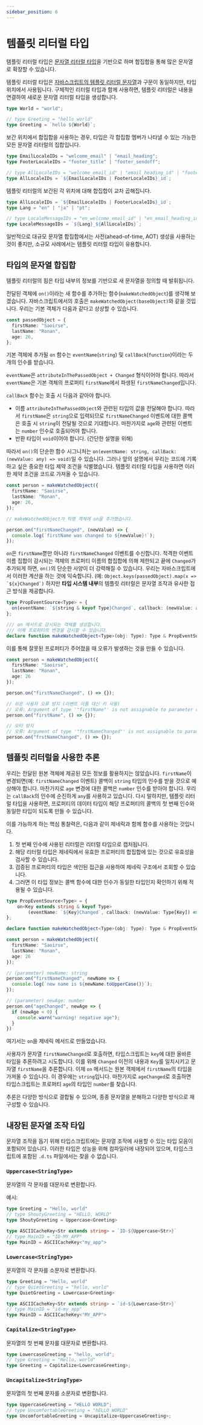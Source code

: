 ```yaml
---
sidebar_position: 6
---
```


# 템플릿 리터럴 타입

템플릿 리터럴 타입은 [문자열 리터럴 타입](https://github.com/microsoft/TypeScript-Website/blob/v2/docs/handbook/2/everyday-types.html#literal-types)을 기반으로 하며 합집합을 통해 많은 문자열로 확장할 수 있습니다.

템플릿 리터럴 타입은 [자바스크립트의 템플릿 리터럴 문자열](https://developer.mozilla.org/ko/docs/Web/JavaScript/Reference/Template_literals)과 구문이 동일하지만, 타입 위치에서 사용됩니다. 구체적인 리터럴 타입과 함께 사용하면, 템플릿 리터럴은 내용을 연결하여 새로운 문자열 리터럴 타입을 생성합니다.

```ts
type World = "world";

// type Greeting = "hello world"
type Greeting = `hello ${World}`;
```

보간 위치에서 합집합을 사용하는 경우, 타입은 각 합집합 멤버가 나타낼 수 있는 가능한 모든 문자열 리터럴의 집합입니다.

```ts
type EmailLocaleIDs = "welcome_email" | "email_heading";
type FooterLocaleIDs = "footer_title" | "footer_sendoff";

// type AllLocaleIDs = "welcome_email_id" | "email_heading_id" | "footer_title_id" | "footer_sendoff_id"
type AllLocaleIDs = `${EmailLocaleIDs | FooterLocaleIDs}_id`;
```

템플릿 리터럴의 보간된 각 위치에 대해 합집합이 교차 곱해집니다.

```ts
type AllLocaleIDs = `${EmailLocaleIDs | FooterLocaleIDs}_id`;
type Lang = "en" | "ja" | "pt";

// type LocaleMessageIDs = "en_welcome_email_id" | "en_email_heading_id" | "en_footer_title_id" | "en_footer_sendoff_id" | "ja_welcome_email_id" | "ja_email_heading_id" | "ja_footer_title_id" | "ja_footer_sendoff_id" | "pt_welcome_email_id" | "pt_email_heading_id" | "pt_footer_title_id" | "pt_footer_sendoff_id"
type LocaleMessageIDs = `${Lang}_${AllLocaleIDs}`;
```

일반적으로 대규모 문자열 합집합에서는 사전(ahead-of-time, AOT) 생성을 사용하는 것이 좋지만, 소규모 사례에서는 템플릿 리터럴 타입이 유용합니다.

## 타입의 문자열 합집합

템플릿 리터럴의 힘은 타입 내부의 정보를 기반으로 새 문자열을 정의할 때 발휘됩니다.

전달된 객체에 `on()`이라는 새 함수를 추가하는 함수(`makeWatchedObject`)를 생각해 보겠습니다. 자바스크립트에서의 호출은 `makeWatchedObject(baseObject)`와 같을 것입니다. 우리는 기본 객체가 다음과 같다고 상상할 수 있습니다.

```ts
const passedObject = {
  firstName: "Saoirse",
  lastName: "Ronan",
  age: 26,
};
```

기본 객체에 추가될 `on` 함수는 `eventName`(`string`) 및 `callBack`(`function`)이라는 두 개의 인수를 받습니다.

`eventName`은 `attributeInThePassedObject + Changed` 형식이어야 합니다. 따라서 `eventName`은 기본 객체의 프로퍼티 `firstName`에서 파생된 `firstNameChanged`입니다.

`callBack` 함수는 호출 시 다음과 같아야 합니다.

- 이름 `attributeInThePassedObject`와 관련된 타입의 값을 전달해야 합니다. 따라서 `firstName`은 `string`으로 입력되므로 `firstNameChanged` 이벤트에 대한 콜백은 호출 시 `string`이 전달될 것으로 기대합니다. 마찬가지로 `age`와 관련된 이벤트는 `number` 인수로 호출되어야 합니다.
- 반환 타입이 `void`이어야 합니다. (간단한 설명을 위해)

따라서 `on()`의 단순한 함수 시그니처는 `on(eventName: string, callBack: (newValue: any) => void)`일 수 있습니다. 그러나 앞의 설명에서 우리는 코드에 기록하고 싶은 중요한 타입 제약 조건을 식별했습니다. 템플릿 리터럴 타입을 사용하면 이러한 제약 조건을 코드로 가져올 수 있습니다.

```ts
const person = makeWatchedObject({
  firstName: "Saoirse",
  lastName: "Ronan",
  age: 26,
});

// makeWatchedObject가 익명 객체에 on을 추가했습니다.

person.on("firstNameChanged", (newValue) => {
  console.log(`firstName was changed to ${newValue}!`);
});
```

`on`은 `firstName`뿐만 아니라 `firstNameChanged` 이벤트를 수신합니다. 적격한 이벤트 이름 집합이 감시되는 객체의 프로퍼티 이름의 합집합에 의해 제한되고 끝에 `Changed`가 추가되게 하면, `on()`의 단순한 사양이 더 강력해질 수 있습니다. 우리는 자바스크립트에서 이러한 계산을 하는 것에 익숙합니다. (예: ``Object.keys(passedObject).map(x => `${x}Changed`)`` 하지만 **타입 시스템 내부**의 템플릿 리터럴은 문자열 조작과 유사한 접근 방식을 제공합니다.

```ts
type PropEventSource<Type> = {
  on(eventName: `${string & keyof Type}Changed`, callback: (newValue: any) => void): void;
};

/// on 메서드로 감시되는 객체를 생성합니다.
/// 이제 프로퍼티의 변경을 감시할 수 있습니다.
declare function makeWatchedObject<Type>(obj: Type): Type & PropEventSource<Type>;
```

이를 통해 잘못된 프로퍼티가 주어졌을 때 오류가 발생하는 것을 만들 수 있습니다.

```ts
const person = makeWatchedObject({
  firstName: "Saoirse",
  lastName: "Ronan",
  age: 26
});

person.on("firstNameChanged", () => {});

// 쉬운 사용자 오류 방지 (이벤트 이름 대신 키 사용)
// 오류: Argument of type '"firstName"' is not assignable to parameter of type '"firstNameChanged" | "lastNameChanged" | "ageChanged"'.
person.on("firstName", () => {});

// 오타 방지
// 오류: Argument of type '"frstNameChanged"' is not assignable to parameter of type '"firstNameChanged" | "lastNameChanged" | "ageChanged"'.
person.on("frstNameChanged", () => {});
```

## 템플릿 리터럴을 사용한 추론

우리는 전달된 원본 객체에 제공된 모든 정보를 활용하지는 않았습니다. `firstName`이 변경되면(예: `firstNameChanged` 이벤트) 콜백이 `string` 타입의 인수를 받을 것으로 예상해야 합니다. 마찬가지로 `age` 변경에 대한 콜백은 `number` 인수를 받아야 합니다. 우리는 `callBack`의 인수에 순진하게 `any`를 사용하고 있습니다. 다시 말하지만, 템플릿 리터럴 타입을 사용하면, 프로퍼티의 데이터 타입이 해당 프로퍼티의 콜백의 첫 번째 인수와 동일한 타입이 되도록 만들 수 있습니다.

이를 가능하게 하는 핵심 통찰력은, 다음과 같이 제네릭과 함께 함수를 사용하는 것입니다.

1. 첫 번째 인수에 사용된 리터럴은 리터럴 타입으로 캡처됩니다.
2. 해당 리터럴 타입은 제네릭에서 유효한 프로퍼티의 합집합에 있는 것으로 유효성을 검사할 수 있습니다.
3. 검증된 프로퍼티의 타입은 색인된 접근을 사용하여 제네릭 구조에서 조회할 수 있습니다.
4. 그러면 이 타입 정보는 콜백 함수에 대한 인수가 동일한 타입인지 확인하기 위해 적용될 수 있습니다.

```ts
type PropEventSource<Type> = {
    on<Key extends string & keyof Type>
        (eventName: `${Key}Changed`, callback: (newValue: Type[Key]) => void ): void;
};

declare function makeWatchedObject<Type>(obj: Type): Type & PropEventSource<Type>;

const person = makeWatchedObject({
  firstName: "Saoirse",
  lastName: "Ronan",
  age: 26
});

// (parameter) newName: string
person.on("firstNameChanged", newName => {
  console.log(`new name is ${newName.toUpperCase()}`);
});

// (parameter) newAge: number
person.on("ageChanged", newAge => {
  if (newAge < 0) {
    console.warn("warning! negative age");
  }
})
```

여기서는 `on`을 제네릭 메서드로 만들었습니다.

사용자가 문자열 `firstNameChanged`로 호출하면, 타입스크립트는 `key`에 대한 올바른 타입을 추론하려고 시도합니다. 이를 위해 `Changed` 이전의 내용과 `Key`를 일치시키고 문자열 `firstName`을 추론합니다. 이제 `on` 메서드는 원본 객체에서 `firstName`의 타입을 가져올 수 있습니다. 이 경우에는 `string`입니다. 마찬가지로 `ageChanged`로 호출하면 타입스크립트는 프로퍼티 `age`의 타입인 `number`를 찾습니다.

추론은 다양한 방식으로 결합될 수 있으며, 종종 문자열을 분해하고 다양한 방식으로 재구성할 수 있습니다.

## 내장된 문자열 조작 타입

문자열 조작을 돕기 위해 타입스크립트에는 문자열 조작에 사용할 수 있는 타입 모음이 포함되어 있습니다. 이러한 타입은 성능을 위해 컴파일러에 내장되어 있으며, 타입스크립트에 포함된 `.d.ts` 파일에서는 찾을 수 없습니다.

### `Uppercase<StringType>`

문자열의 각 문자를 대문자로 변환합니다.

예시:

```ts
type Greeting = "Hello, world"
// type ShoutyGreeting = "HELLO, WORLD"
type ShoutyGreeting = Uppercase<Greeting>

type ASCIICacheKey<Str extends string> = `ID-${Uppercase<Str>}`
// type MainID = "ID-MY_APP"
type MainID = ASCIICacheKey<"my_app">
```

### `Lowercase<StringType>`

문자열의 각 문자를 소문자로 변환합니다.

```ts
type Greeting = "Hello, world"
// type QuietGreeting = "hello, world"
type QuietGreeting = Lowercase<Greeting>

type ASCIICacheKey<Str extends string> = `id-${Lowercase<Str>}`
// type MainID = "id-my_app"
type MainID = ASCIICacheKey<"MY_APP">
```

### `Capitalize<StringType>`

문자열의 첫 번째 문자를 대문자로 변환합니다.

```ts
type LowercaseGreeting = "hello, world";
// type Greeting = "Hello, world"
type Greeting = Capitalize<LowercaseGreeting>;
```

### `Uncapitalize<StringType>`

문자열의 첫 번째 문자를 소문자로 변환합니다.

```ts
type UppercaseGreeting = "HELLO WORLD";
// type UncomfortableGreeting = "hELLO WORLD"
type UncomfortableGreeting = Uncapitalize<UppercaseGreeting>;
```
